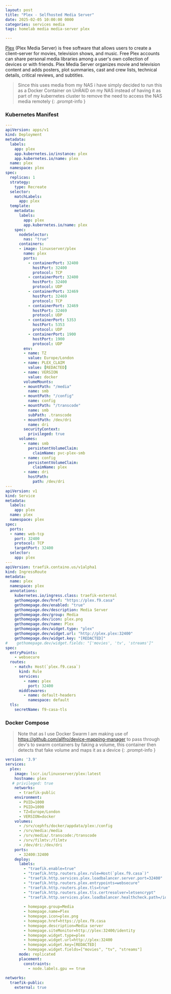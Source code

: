 ```yaml
---
layout: post
title: "Plex - Selfhosted Media Server"
date: 2025-02-05 10:00:00 0000
categories: services media
tags: homelab media media-server plex

---
```


[Plex](https://plex.tv/) (Plex Media Server) is free software that allows users to create a client–server for movies, television shows, and music. Free Plex accounts can share personal media libraries among a user's own collection of devices or with friends. Plex Media Server organizes movie and television content and adds posters, plot summaries, cast and crew lists, technical details, critical reviews, and subtitles.

> Since this uses media from my NAS i have simply decided to run this as a Docker Container on UnRAID on my NAS instead of having it as part of my kubernetes cluster to remove the need to access the NAS media remotely
{: .prompt-info }

### Kubernetes Manifest
```yaml
---
apiVersion: apps/v1
kind: Deployment
metadata:
  labels:
    app: plex
    app.kubernetes.io/instance: plex
    app.kubernetes.io/name: plex
  name: plex
  namespace: plex
spec:
  replicas: 1
  strategy:
    type: Recreate
  selector:
    matchLabels:
      app: plex
  template:
    metadata:
      labels:
        app: plex
        app.kubernetes.io/name: plex
    spec:
      nodeSelector:
        nas: "true"
      containers:
      - image: linuxserver/plex
        name: plex
        ports:
          - containerPort: 32400
            hostPort: 32400
            protocol: TCP
          - containerPort: 32400
            hostPort: 32400
            protocol: UDP
          - containerPort: 32469
            hostPort: 32469
            protocol: TCP
          - containerPort: 32469
            hostPort: 32469
            protocol: UDP
          - containerPort: 5353
            hostPort: 5353
            protocol: UDP
          - containerPort: 1900
            hostPort: 1900
            protocol: UDP
        env:
        - name: TZ
          value: Europe/London
        - name: PLEX_CLAIM
          value: [REDACTED]
        - name: VERSION
          value: docker
        volumeMounts:
        - mountPath: "/media"
          name: smb
        - mountPath: "/config"
          name: config
        - mountPath: "/transcode"
          name: smb
          subPath: .transcode
        - mountPath: /dev/dri
          name: dri
        securityContext:
          privileged: true
      volumes:
        - name: smb
          persistentVolumeClaim:
            claimName: pvc-plex-smb
        - name: config
          persistentVolumeClaim:
            claimName: plex
        - name: dri
          hostPath:
            path: /dev/dri
---
apiVersion: v1
kind: Service
metadata:
  labels:
    app: plex
  name: plex
  namespace: plex 
spec:
  ports:
  - name: web-tcp
    port: 32400
    protocol: TCP
    targetPort: 32400
  selector:
    app: plex
---
apiVersion: traefik.containo.us/v1alpha1
kind: IngressRoute
metadata:
  name: plex
  namespace: plex
  annotations: 
    kubernetes.io/ingress.class: traefik-external
    gethomepage.dev/href: "https://plex.f9.casa"
    gethomepage.dev/enabled: "true"
    gethomepage.dev/description: Media Server
    gethomepage.dev/group: Media
    gethomepage.dev/icon: plex.png
    gethomepage.dev/name: Plex
    gethomepage.dev/widget.type: "plex"
    gethomepage.dev/widget.url: "http://plex.plex:32400"
    gethomepage.dev/widget.key: "[REDACTED]"
#    gethomepage.dev/widget.fields: "['movies', 'tv', 'streams']"
spec:
  entryPoints:
    - websecure
  routes:
    - match: Host(`plex.f9.casa`)
      kind: Rule
      services:
        - name: plex
          port: 32400
      middlewares:
        - name: default-headers
          namespace: default
  tls:
    secretName: f9-casa-tls

```

### Docker Compose
> Note that as I use Docker Swarm I am making use of https://github.com/allfro/device-mapping-manager to pass through dev's to swarm containers by faking a volume, this container then detects that fake volume and maps it as a device
{: .prompt-info }
```yaml
version: '3.9'
services:
  plex:
    image: lscr.io/linuxserver/plex:latest
    hostname: plex
   # privileged: true
    networks:
      - traefik-public
    environment:
      - PUID=1000
      - PGID=1000
      - TZ=Europe/London
      - VERSION=docker
    volumes:
      - /srv/cephfs/docker/appdata/plex:/config
      - /srv/media:/media
      - /srv/media/.transcode:/transcode
      - /srv/filmtv:/filmtv
      - /dev/dri:/dev/dri
    ports:
      - 32400:32400
    deploy:
      labels:
        - "traefik.enable=true"
        - "traefik.http.routers.plex.rule=Host(`plex.f9.casa`)"
        - "traefik.http.services.plex.loadbalancer.server.port=32400"
        - "traefik.http.routers.plex.entrypoints=websecure"
        - "traefik.http.routers.plex.tls=true"
        - "traefik.http.routers.plex.tls.certresolver=letsencrypt"
        - "traefik.http.services.plex.loadbalancer.healthcheck.path=/identity"
        
        - homepage.group=Media
        - homepage.name=Plex
        - homepage.icon=plex.png
        - homepage.href=https://plex.f9.casa
        - homepage.description=Media server
        - homepage.siteMonitor=http://plex:32400/identity
        - homepage.widget.type=plex
        - homepage.widget.url=http://plex:32400
        - homepage.widget.key=[REDACTED]
        - homepage.widget.fields=["movies", "tv", "streams"]
      mode: replicated
      placement:
        constraints:
          - node.labels.gpu == true
      
networks:
  traefik-public:
    external: true
```
